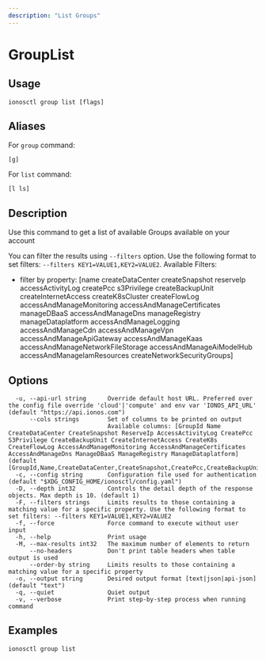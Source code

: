 ```yaml
---
description: "List Groups"
---
```


# GroupList

## Usage

```text
ionosctl group list [flags]
```

## Aliases

For `group` command:

```text
[g]
```

For `list` command:

```text
[l ls]
```

## Description

Use this command to get a list of available Groups available on your account

You can filter the results using `--filters` option. Use the following format to set filters: `--filters KEY1=VALUE1,KEY2=VALUE2`.
Available Filters:
* filter by property: [name createDataCenter createSnapshot reserveIp accessActivityLog createPcc s3Privilege createBackupUnit createInternetAccess createK8sCluster createFlowLog accessAndManageMonitoring accessAndManageCertificates manageDBaaS accessAndManageDns manageRegistry manageDataplatform accessAndManageLogging accessAndManageCdn accessAndManageVpn accessAndManageApiGateway accessAndManageKaas accessAndManageNetworkFileStorage accessAndManageAiModelHub accessAndManageIamResources createNetworkSecurityGroups]

## Options

```text
  -u, --api-url string      Override default host URL. Preferred over the config file override 'cloud'|'compute' and env var 'IONOS_API_URL' (default "https://api.ionos.com")
      --cols strings        Set of columns to be printed on output 
                            Available columns: [GroupId Name CreateDataCenter CreateSnapshot ReserveIp AccessActivityLog CreatePcc S3Privilege CreateBackupUnit CreateInternetAccess CreateK8s CreateFlowLog AccessAndManageMonitoring AccessAndManageCertificates AccessAndManageDns ManageDBaaS ManageRegistry ManageDataplatform] (default [GroupId,Name,CreateDataCenter,CreateSnapshot,CreatePcc,CreateBackupUnit,CreateInternetAccess,CreateK8s,ReserveIp])
  -c, --config string       Configuration file used for authentication (default "$XDG_CONFIG_HOME/ionosctl/config.yaml")
  -D, --depth int32         Controls the detail depth of the response objects. Max depth is 10. (default 1)
  -F, --filters strings     Limits results to those containing a matching value for a specific property. Use the following format to set filters: --filters KEY1=VALUE1,KEY2=VALUE2
  -f, --force               Force command to execute without user input
  -h, --help                Print usage
  -M, --max-results int32   The maximum number of elements to return
      --no-headers          Don't print table headers when table output is used
      --order-by string     Limits results to those containing a matching value for a specific property
  -o, --output string       Desired output format [text|json|api-json] (default "text")
  -q, --quiet               Quiet output
  -v, --verbose             Print step-by-step process when running command
```

## Examples

```text
ionosctl group list
```

